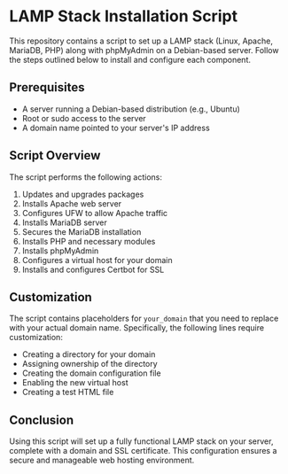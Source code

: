 # LAMP Stack Installation Script

This repository contains a script to set up a LAMP stack (Linux, Apache, MariaDB, PHP) along with phpMyAdmin on a Debian-based server. Follow the steps outlined below to install and configure each component.

## Prerequisites

- A server running a Debian-based distribution (e.g., Ubuntu)
- Root or sudo access to the server
- A domain name pointed to your server's IP address

## Script Overview

The script performs the following actions:

1. Updates and upgrades packages
2. Installs Apache web server
3. Configures UFW to allow Apache traffic
4. Installs MariaDB server
5. Secures the MariaDB installation
6. Installs PHP and necessary modules
7. Installs phpMyAdmin
8. Configures a virtual host for your domain
9. Installs and configures Certbot for SSL

## Customization

The script contains placeholders for `your_domain` that you need to replace with your actual domain name. Specifically, the following lines require customization:

- Creating a directory for your domain
- Assigning ownership of the directory
- Creating the domain configuration file
- Enabling the new virtual host
- Creating a test HTML file

## Conclusion

Using this script will set up a fully functional LAMP stack on your server, complete with a domain and SSL certificate. This configuration ensures a secure and manageable web hosting environment.
